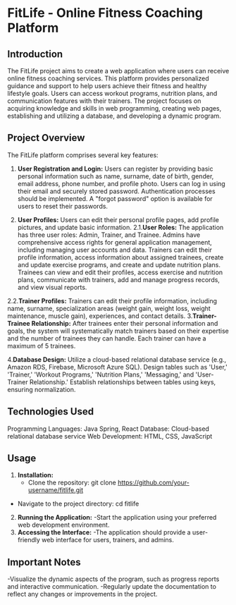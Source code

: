 # FitLife - Online Fitness Coaching Platform

## Introduction

The FitLife project aims to create a web application where users can receive online fitness coaching services. This platform provides personalized guidance and support to help users achieve their fitness and healthy lifestyle goals. Users can access workout programs, nutrition plans, and communication features with their trainers. The project focuses on acquiring knowledge and skills in web programming, creating web pages, establishing and utilizing a database, and developing a dynamic program.

## Project Overview
The FitLife platform comprises several key features:

1. **User Registration and Login:**
Users can register by providing basic personal information such as name, surname, date of birth, gender, email address, phone number, and profile photo.
Users can log in using their email and securely stored password. Authentication processes should be implemented.
A "forgot password" option is available for users to reset their passwords.


2. **User Profiles:**
Users can edit their personal profile pages, add profile pictures, and update basic information.
2.1.**User Roles:**
The application has three user roles: Admin, Trainer, and Trainee.
Admins have comprehensive access rights for general application management, including managing user accounts and data.
Trainers can edit their profile information, access information about assigned trainees, create and update exercise programs, and create and update nutrition plans.
Trainees can view and edit their profiles, access exercise and nutrition plans, communicate with trainers, add and manage progress records, and view visual reports.

2.2.**Trainer Profiles:**
Trainers can edit their profile information, including name, surname, specialization areas (weight gain, weight loss, weight maintenance, muscle gain), experiences, and contact details.
3.**Trainer-Trainee Relationship:**
After trainees enter their personal information and goals, the system will systematically match trainers based on their expertise and the number of trainees they can handle.
Each trainer can have a maximum of 5 trainees.


4.**Database Design:**
Utilize a cloud-based relational database service (e.g., Amazon RDS, Firebase, Microsoft Azure SQL).
Design tables such as 'User,' 'Trainer,' 'Workout Programs,' 'Nutrition Plans,' 'Messaging,' and 'User-Trainer Relationship.'
Establish relationships between tables using keys, ensuring normalization.

## Technologies Used
Programming Languages: Java Spring, React
Database: Cloud-based relational database service
Web Development: HTML, CSS, JavaScript

## Usage
1. **Installation:**
   - Clone the repository: 
git clone https://github.com/your-username/fitlife.git

 - Navigate to the project directory:
cd fitlife

2. **Running the Application:**
   -Start the application using your preferred web development environment.
3. **Accessing the Interface:**
  -The application should provide a user-friendly web interface for users, trainers, and admins.

## Important Notes

-Visualize the dynamic aspects of the program, such as progress reports and interactive communication.
-Regularly update the documentation to reflect any changes or improvements in the project.








